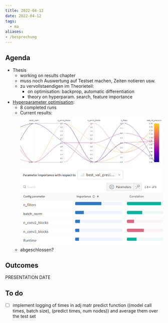 ```yaml
---
title: 2022-04-12
date: 2022-04-12
tags:
  - ma
aliases:
- /besprechung
---
```


## Agenda
* Thesis
    * working on results chapter
    * muss noch Auswertung auf Testset machen, Zeiten notieren usw.
    * zu vervollstaendigen im Theorieteil:
        * on optimisation: backprop, automatic differentiation
        * theory on hyperparam. search, feature importance
* [Hyperparameter optimisation](https://wandb.ai/salehah/edge_extraction/sweeps/6k2b57dp):
    * 8 completed runs  
    * Current results:
        ![](/unlisted/_img/hyp-current-results.png)
        ![](/unlisted/_img/hyp-param-importance.png)
    * abgeschlossen?
    
## Outcomes
PRESENTATION DATE

## To do
* [ ] implement logging of times in adj matr predict function ((model call times, batch size), (predict times, num nodes)) and average them over the test set